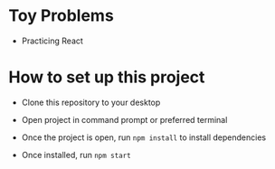 # Toy Problems

* Practicing React

# How to set up this project

* Clone this repository to your desktop

* Open project in command prompt or preferred terminal

* Once the project is open, run `npm install` to install dependencies

* Once installed, run `npm start`
